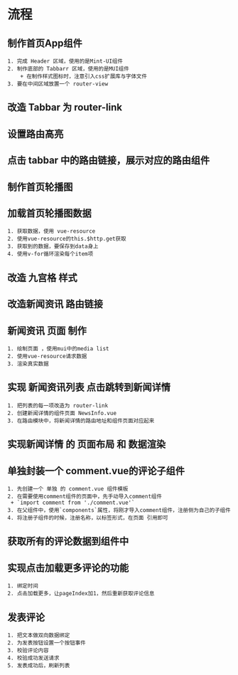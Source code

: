 # 流程

## 制作首页App组件
    1. 完成 Header 区域，使用的是Mint-UI组件
    2. 制作底部的 Tabbarr 区域，使用的是MUI组件
        + 在制作样式图标时，注意引入css扩展库与字体文件
    3. 要在中间区域放置一个 router-view

## 改造 Tabbar 为 router-link
## 设置路由高亮
## 点击 tabbar 中的路由链接，展示对应的路由组件
## 制作首页轮播图
## 加载首页轮播图数据
    1. 获取数据，使用 vue-resource
    2. 使用vue-resource的this.$http.get获取
    3. 获取到的数据，要保存到data身上
    4. 使用v-for循环渲染每个item项
## 改造 九宫格 样式
## 改造新闻资讯 路由链接
## 新闻资讯 页面 制作
    1. 绘制页面 ，使用mui中的media list
    2. 使用vue-resource请求数据
    3. 渲染真实数据
## 实现 新闻资讯列表 点击跳转到新闻详情
    1. 把列表的每一项改造为 router-link
    2. 创建新闻详情的组件页面 NewsInfo.vue
    3. 在路由模块中，将新闻详情的路由地址和组件页面对应起来
## 实现新闻详情 的 页面布局 和 数据渲染
## 单独封装一个 comment.vue的评论子组件
    1. 先创建一个 单独 的 comment.vue 组件模板
    2. 在需要使用comment组件的页面中，先手动导入comment组件
     + `import comment from './comment.vue'`
    3. 在父组件中，使用`components`属性，将刚才导入comment组件，注册侧为自己的子组件
    4. 将注册子组件的时候，注册名称，以标签形式，在页面 引用即可
## 获取所有的评论数据到组件中
## 实现点击加载更多评论的功能
    1. 绑定时间
    2. 点击加载更多，让pageIndex加1，然后重新获取评论信息
## 发表评论
    1. 把文本做双向数据绑定
    2. 为发表按钮设置一个按钮事件
    3. 校验评论内容
    4. 校验成功发送请求
    5. 发表成功后，刷新列表
    